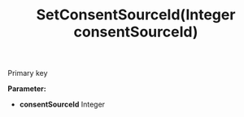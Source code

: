 ﻿---
uid: crmscript_ref_NSConsentSource_SetConsentSourceId
title: SetConsentSourceId(Integer consentSourceId)
intellisense: NSConsentSource.SetConsentSourceId
keywords: NSConsentSource, GetConsentSourceId
so.topic: reference
---

Primary key

**Parameter:** 
 - **consentSourceId** Integer

